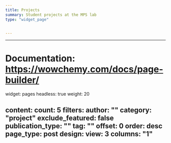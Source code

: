 ```yaml
---
title: Projects
summary: Student projects at the MPS lab
type: "widget_page"


---
```


---
# Documentation: https://wowchemy.com/docs/page-builder/
widget: pages
headless: true
weight: 20

content:
  count: 5
  filters:
    author: ""
    category: "project"
    exclude_featured: false
    publication_type: ""
    tag: ""
  offset: 0
  order: desc
  page_type: post
design:
  view: 3
  columns: "1"
---
